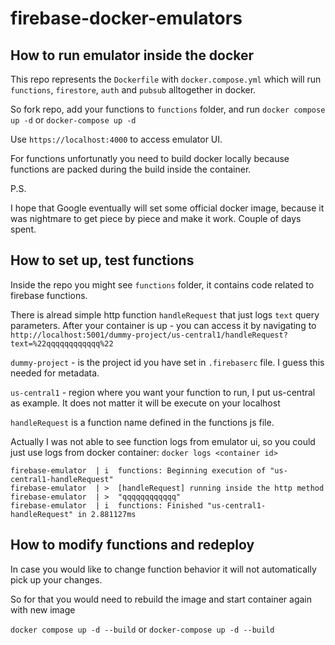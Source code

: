 # firebase-docker-emulators

## How to run emulator inside the docker

This repo represents the `Dockerfile` with `docker.compose.yml` which will run `functions`, `firestore`, `auth` and `pubsub` alltogether in docker.

So fork repo, add your functions to `functions` folder, and run `docker compose up -d` or `docker-compose up -d`

Use `https://localhost:4000` to access emulator UI.

For functions unfortunatly you need to build docker locally because functions are packed during the build inside the container.

P.S.

I hope that Google eventually will set some official docker image, because it was nightmare to get piece by piece and make it work. Couple of days spent.

## How to set up, test functions

Inside the repo you might see `functions` folder, it contains code related to firebase functions.

There is alread simple http function `handleRequest` that just logs `text` query parameters. After your container is up - you can access it by navigating to
`http://localhost:5001/dummy-project/us-central1/handleRequest?text=%22qqqqqqqqqqqq%22`

`dummy-project` - is the project id you have set in `.firebaserc` file. I guess this needed for metadata.

`us-central1` - region where you want your function to run, I put us-central as example. It does not matter it will be execute on your localhost

`handleRequest` is a function name defined in the functions js file.

Actually I was not able to see function logs from emulator ui, so you could just use logs from docker container:
`docker logs <container id>`

```
firebase-emulator  | i  functions: Beginning execution of "us-central1-handleRequest"
firebase-emulator  | >  [handleRequest] running inside the http method
firebase-emulator  | >  "qqqqqqqqqqqq"
firebase-emulator  | i  functions: Finished "us-central1-handleRequest" in 2.881127ms
```

## How to modify functions and redeploy

In case you would like to change function behavior it will not automatically pick up your changes.

So for that you would need to rebuild the image and start container again with new image

`docker compose up -d --build` or `docker-compose up -d --build`
